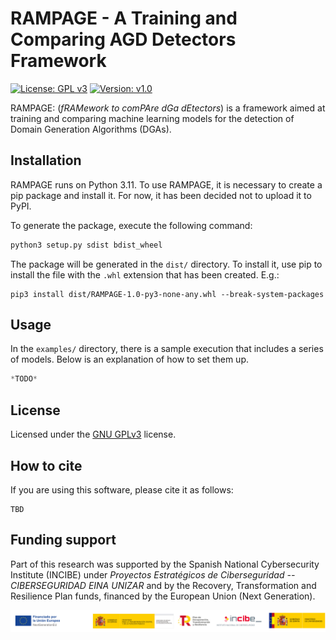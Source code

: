 # RAMPAGE - A Training and Comparing AGD Detectors Framework

[![License: GPL v3](https://img.shields.io/badge/License-GPLv3-blue.svg)](https://www.gnu.org/licenses/gpl-3.0) [![Version: v1.0](https://img.shields.io/badge/Version-v1.0.0-green.svg)]()

RAMPAGE: (*fRAMework to comPAre dGa dEtectors*) is a framework aimed at training and comparing machine learning models for the detection of Domain Generation Algorithms (DGAs).

## Installation

RAMPAGE runs on Python 3.11. To use RAMPAGE, it is necessary to create a pip package and install it. For now, it has been decided not to upload it to PyPI.

To generate the package, execute the following command:

```bash
python3 setup.py sdist bdist_wheel
```

The package will be generated in the `dist/` directory. To install it, use pip to install the file with the `.whl` extension that has been created. E.g.:

```
pip3 install dist/RAMPAGE-1.0-py3-none-any.whl --break-system-packages
```

## Usage

In the `examples/` directory, there is a sample execution that includes a series of models. Below is an explanation of how to set them up.

```python
*TODO*
```

## License

Licensed under the [GNU GPLv3](LICENSE) license.

## How to cite

If you are using this software, please cite it as follows:
```
TBD
```

## Funding support

Part of this research was supported by the Spanish National Cybersecurity Institute (INCIBE) under *Proyectos Estratégicos de Ciberseguridad -- CIBERSEGURIDAD EINA UNIZAR* and by the Recovery, Transformation and Resilience Plan funds, financed by the European Union (Next Generation).

![INCIBE_logos](misc/img/INCIBE_logos.jpg)